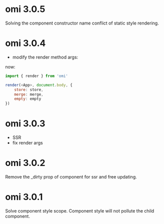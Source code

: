 # omi 3.0.5

Solving the component constructor name conflict of static style rendering.

# omi 3.0.4

* modify the render method args:

now:

``` js
import { render } from 'omi'

render(<App>, document.body, {
    store: store,
    merge: merge,
    empty: empty
})

```

# omi 3.0.3

* SSR
* fix render args

# omi 3.0.2

Remove the _dirty prop of component for ssr and free updating.


# omi 3.0.1

Solve component style scope. Component style will not pollute the child component.
